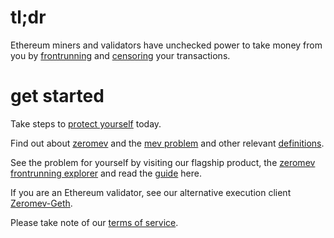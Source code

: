 # tl;dr

Ethereum miners and validators have unchecked power to take money from you by [frontrunning](/terms#frontrunning) and [censoring](/terms#censorship) your transactions.

# get started

Take steps to [protect yourself](/wayforward) today.

Find out about [zeromev](/about) and the [mev problem](/problem) and other relevant [definitions](/terms).

See the problem for yourself by visiting our flagship product, the [zeromev frontrunning explorer](https://www.zeromev.org) and read the [guide](/explorer) here.

If you are an Ethereum validator, see our alternative execution client [Zeromev-Geth](/zmgeth).

Please take note of our [terms of service](/disclaimer).
